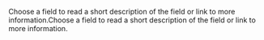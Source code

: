 <span data-ttu-id="7a460-101">Choose a field to read a short description of the field or link to more information.</span><span class="sxs-lookup"><span data-stu-id="7a460-101">Choose a field to read a short description of the field or link to more information.</span></span>
